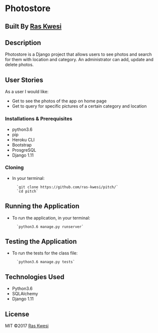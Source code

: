 # Photostore

## Built By [Ras Kwesi](https://github.com/Ras-Kwesi/)

## Description
Photostore is a Django project that allows users to see photos and search for them with location and category.
An administrator can add, update and delete photos.

## User Stories

As a user I would like:
* Get to see the photos of the app on home page
* Get to query for specific pictures of a certain category and location


### Installations & Prerequisites
* python3.6
* pip
* Heroku CLI
* Bootstrap
* ProsgreSQL
* Django 1.11

### Cloning
* In your terminal:
        
        `git clone https://github.com/ras-kwesi/pitch/`
        `cd pitch`

## Running the Application
* To run the application, in your terminal:

        `python3.6 manage.py runserver`
        

## Testing the Application
* To run the tests for the class file:

        `python3.6 manage.py tests`
   
## Technologies Used
* Python3.6
* SQLAlchemy
* Django 1.11


## License
MIT &copy;2017 [Ras Kwesi](https://github.com/ras-kwesi/)